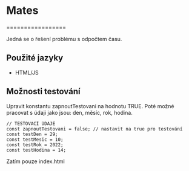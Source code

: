 # Mates
=================

Jedná se o řešení problému s odpočtem času.


Použité jazyky
------------

- HTML/JS


## Možnosti testování

Upravit konstantu zapnoutTestovani na hodnotu TRUE. Poté možné pracovat s údaji jako jsou: den, měsíc, rok, hodina.

    // TESTOVACÍ ÚDAJE
    const zapnoutTestovani = false; // nastavit na true pro testování
    const testDen = 29;
    const testMesic = 10;
    const testRok = 2022;
    const testHodina = 14;



Zatím pouze index.html
